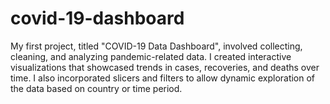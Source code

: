 # covid-19-dashboard
My first project, titled "COVID-19 Data Dashboard", involved collecting, cleaning, and analyzing pandemic-related data. I created interactive visualizations that showcased trends in cases, recoveries, and deaths over time. I also incorporated slicers and filters to allow dynamic exploration of the data based on country or time period. 
